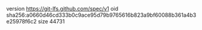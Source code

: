version https://git-lfs.github.com/spec/v1
oid sha256:a0660d46cd333b0c9ace95d79b9765616b823a9bf60088b361a4b3e25978f6c2
size 44731
